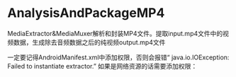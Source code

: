 # AnalysisAndPackageMP4
MediaExtractor&amp;MediaMuxer解析和封装MP4文件。提取input.mp4文件中的视频数据，生成除去音频数据之后的纯视频output.mp4文件

一定要记得AndroidManifest.xml中添加权限，否则会报错“ java.io.IOException: Failed to instantiate extractor.”
    <uses-permission android:name="android.permission.WRITE_EXTERNAL_STORAGE"/>
    <uses-permission android:name="android.permission.READ_EXTERNAL_STORAGE"/>
如果是网络资源的话需要添加权限：<uses-permission android:name="android.permission.INTERNET"/>

